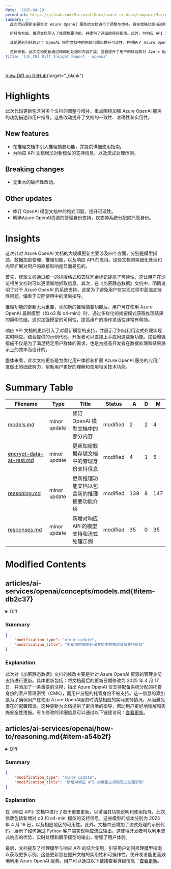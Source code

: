 ```yaml
---
date: '2025-04-19'
permalink: https://github.com/MicrosoftDocs/azure-ai-docs/compare/MicrosoftDocs:d942a6a...MicrosoftDocs:57a614f
summary: |-
  此次代码更新主要针对 Azure OpenAI 服务的文档进行了调整与增补，旨在增强功能描述和用户指导。这些改动提高了文档的一致性、准确性和实用性。

  新特性方面，推理文档引入了推理摘要功能，并提供了详细的使用指南。此外，为响应 API 文档增加了对新模型的支持信息和流式处理示例。值得注意的是，没有重大的破坏性改动。

  其他更新包括修订了 OpenAI 模型文档中的格式问题以提升可读性，并明确了 Azure OpenAI 资源的管理身份支持范围，仅支持系统分配的托管身份。

  总体来看，此次文档更新通过精细化处理和内容扩展，显著提升了用户的体验和对 Azure OpenAI 服务的理解与使用效果。
title: '[zh_CN] Diff Insight Report - openai'

---
```


[View Diff on GitHub](https://github.com/MicrosoftDocs/azure-ai-docs/compare/MicrosoftDocs:d942a6a...MicrosoftDocs:57a614f){target="_blank"}

# Highlights
此次代码更新包含对多个文档的调整与增补，重点围绕加强 Azure OpenAI 服务的功能描述和用户指导。这些改动提升了文档的一致性、准确性和实用性。

## New features
- 在推理文档中引入推理摘要功能，并提供详细使用指南。
- 为响应 API 文档增加对新模型的支持信息，以及流式处理示例。

## Breaking changes
- 无重大的破坏性改动。

## Other updates
- 修订 OpenAI 模型文档中的格式问题，提升可读性。
- 明确Azure OpenAI资源的管理身份支持，仅支持系统分配的托管身份。
  
# Insights
这次针对 Azure OpenAI 文档的大规模更新主要涉及四个方面，分别是模型描述、数据加密管理、推理功能，以及响应 API 的支持。这些文档的精细化处理和内容扩展对用户的直接影响是显而易见的。

首先，模型文档通过统一的排版格式和去除冗余标记提高了可读性，这让用户在浏览相关文档时可以更清晰地抓取信息。其次，在《加密静态数据》文档中，明确说明了对于 Azure OpenAI 的系统支持，这是为了避免用户在实现过程中面临支持性问题，偏重于实际使用中的清晰指导。

推理功能的更新尤为重要，添加新的推理摘要功能后，用户可在使用 Azure OpenAI 最新模型（如 o3 和 o4-mini）时，通过多样化的摘要模式获取推理结果的简明总结。这对加强模型的可用性，提高用户的操作灵活性非常有帮助。

响应 API 文档的更新引入了对最新模型的支持，并展示了如何利用流式处理实现实时响应。结合提供的示例代码，开发者可以直接上手应用这些新功能。这些增强措施不仅是为了满足特定用户群体的需求，也是为提高开发者在数据处理和结果展示上的效率而设计的。

整体来看，此次文档更新是为优化用户体验和扩展 Azure OpenAI 服务的应用广度做出的细致努力，帮助用户更好的理解和使用相关技术功能。

# Summary Table
|  Filename  | Type |    Title    | Status | A  | D  | M  |
|------------|------|-------------|--------|----|----|----|
| [models.md](#item-db2c37) | minor update | 修订 OpenAI 模型文档中的部分内容 | modified | 2 | 2 | 4 | 
| [encrypt-data-at-rest.md](#item-765ec8) | minor update | 更新加密数据存储文档中的管理身份支持信息 | modified | 4 | 1 | 5 | 
| [reasoning.md](#item-a54b2f) | minor update | 更新推理功能文档以包含新的推理摘要功能介绍 | modified | 139 | 8 | 147 | 
| [responses.md](#item-b9757d) | minor update | 新增对响应 API 的模型支持和流式处理示例 | modified | 35 | 0 | 35 | 


# Modified Contents
## articles/ai-services/openai/concepts/models.md{#item-db2c37}

<details>
<summary>Diff</summary>
````diff
@@ -99,8 +99,8 @@ The Azure OpenAI o<sup>&#42;</sup> series models are specifically designed to ta
 
 |  Model ID  | Description | Max Request (tokens) | Training Data (up to)  |
 |  --- |  :--- |:--- |:---: |
-| `o4-mini` (2025-04-16) | - **NEW** reasoning model, offering [enhanced reasoning abilities](../how-to/reasoning.md). <br><br> - Chat Completions API <br> - [Responses API](../how-to/responses.md) (**Feature coming soon!**)  <br>- Structured outputs<br> - Text, image processing <br> - Functions/Tools/Parallel tool calling <br> [Full summary of capabilities](../how-to/reasoning.md) | Input: 200,000 <br> Output: 100,000 | May 31, 2024 |   
-| `o3` (2025-04-16) | - **NEW** reasoning model, offering [enhanced reasoning abilities](../how-to/reasoning.md). <br>  <br> - Chat Completions API <br> - [Responses API](../how-to/responses.md) (**Feature coming soon!**) <br> - Structured outputs<br> - Text, image processing <br> - Functions/Tools/Parallel tool calling <br> [Full summary of capabilities](../how-to/reasoning.md) | Input: 200,000 <br> Output: 100,000 | May 31, 2024 |    
+| `o4-mini` (2025-04-16) | - **NEW** reasoning model, offering [enhanced reasoning abilities](../how-to/reasoning.md). <br><br> - Chat Completions API <br> - [Responses API](../how-to/responses.md) <br>- Structured outputs<br> - Text, image processing <br> - Functions/Tools/Parallel tool calling <br> [Full summary of capabilities](../how-to/reasoning.md) | Input: 200,000 <br> Output: 100,000 | May 31, 2024 |   
+| `o3` (2025-04-16) | - **NEW** reasoning model, offering [enhanced reasoning abilities](../how-to/reasoning.md). <br>  <br> - Chat Completions API <br> - [Responses API](../how-to/responses.md) <br> - Structured outputs<br> - Text, image processing <br> - Functions/Tools/Parallel tool calling <br> [Full summary of capabilities](../how-to/reasoning.md) | Input: 200,000 <br> Output: 100,000 | May 31, 2024 |    
 | `o3-mini` (2025-01-31) | - [Enhanced reasoning abilities](../how-to/reasoning.md). <br> - Structured outputs<br> - Text-only processing <br> - Functions/Tools | Input: 200,000 <br> Output: 100,000 | Oct 2023 |  
 | `o1` (2024-12-17) | - [Enhanced reasoning abilities](../how-to/reasoning.md). <br> - Structured outputs<br> - Text, image processing <br> - Functions/Tools | Input: 200,000 <br> Output: 100,000 | Oct 2023 |  
 |`o1-preview` (2024-09-12) | Older preview version | Input: 128,000  <br> Output: 32,768 | Oct 2023 |
````
</details>

### Summary

```json
{
    "modification_type": "minor update",
    "modification_title": "修订 OpenAI 模型文档中的部分内容"
}
```

### Explanation
此次修改对 OpenAI 模型文档进行了小幅更新，主要是在模型描述表格中进行了内容调整。具体而言，两个模型的描述被重新格式化，以便提升可读性。更新内容包括修复了一些不必要的文本下划线，以保持一致性和清晰性。此外，保持了对增强推理能力和最大请求字数的信息的完整性。这种更新旨在提高文档的结构性，并确保信息的准确传递。有关修改的详细信息可以通过以下链接访问：[查看更新](https://github.com/MicrosoftDocs/azure-ai-docs/blob/57a614fba03fa9e69e3662226aa25096303fdec9/articles%2Fai-services%2Fopenai%2Fconcepts%2Fmodels.md)。

## articles/ai-services/openai/encrypt-data-at-rest.md{#item-765ec8}

<details>
<summary>Diff</summary>
````diff
@@ -6,7 +6,7 @@ author: mrbullwinkle
 manager: nitinme
 ms.service: azure-ai-openai
 ms.topic: conceptual
-ms.date: 03/27/2025
+ms.date: 04/17/2025
 ms.author: mbullwin
 ---
 
@@ -39,6 +39,9 @@ Only RSA and RSA-HSM keys of size 2048 are supported with Azure AI services encr
 
 ### Enable your Azure OpenAI resource's managed identity
 
+> [!NOTE]
+> Azure OpenAI only supports customer-managed keys (CMK) with system-assigned managed identities. User-assigned managed identities are not supported with Azure OpenAI and customer-managed keys (CMK).
+
 1. Go to your Azure AI services resource.
 1. On the left, under **Resource Management**, select **Identity**.
 1. Switch the system-assigned managed identity status to **On**.
````
</details>

### Summary

```json
{
    "modification_type": "minor update",
    "modification_title": "更新加密数据存储文档中的管理身份支持信息"
}
```

### Explanation
此次对《加密静态数据》文档的修改主要是针对 Azure OpenAI 资源的管理身份支持进行更新。具体更新包括：将文档最后的更新日期修改为 2025 年 4 月 17 日，并添加了一条重要的注释，指出 Azure OpenAI 仅支持配备系统分配的托管身份的客户管理密钥（CMK），而用户分配的托管身份不被支持。这一信息的添加是为了确保用户在使用 Azure OpenAI服务时清楚相应的实际支持情况，从而避免潜在的配置错误。这种更新为文档提供了更清晰的指导，帮助用户更好地理解和实施安全性措施。有关修改的详细信息可以通过以下链接访问：[查看更新](https://github.com/MicrosoftDocs/azure-ai-docs/blob/57a614fba03fa9e69e3662226aa25096303fdec9/articles%2Fai-services%2Fopenai%2Fencrypt-data-at-rest.md)。

## articles/ai-services/openai/how-to/reasoning.md{#item-a54b2f}

<details>
<summary>Diff</summary>
````diff
@@ -5,7 +5,7 @@ description: Learn how to use Azure OpenAI's advanced o3-mini, o1, & o1-mini rea
 manager: nitinme
 ms.service: azure-ai-openai
 ms.topic: include
-ms.date: 04/16/2025
+ms.date: 04/18/2025
 author: mrbullwinkle    
 ms.author: mbullwin
 ---
@@ -39,19 +39,19 @@ Azure OpenAI `o-series` models are designed to tackle reasoning and problem-solv
 
 | **Feature**     | **o4-mini**, **2025-04-16**  | **o3**, **2025-04-16** | **o3-mini**, **2025-01-31**  |**o1**, **2024-12-17**   | **o1-preview**, **2024-09-12**   | **o1-mini**, **2024-09-12**   |
 |:-------------------|:--------------------------:|:-----:|:-------:|:--------------------------:|:-------------------------------:|:---:|
-| **API Version**    | `2025-03-01-preview`   | `2025-03-01-preview`   | `2024-12-01-preview` or later <br> `2025-03-01-preview` (Recommended)   | `2024-12-01-preview` or later <br> `2025-03-01-preview` (Recommended) | `2024-09-01-preview` or later <br> `2025-03-01-preview` (Recommended)    | `2024-09-01-preview` or later <br> `2025-03-01-preview` (Recommended)    |
+| **API Version**    | `2025-04-01-preview`   | `2025-04-01-preview`   | `2024-12-01-preview` or later <br> `2025-03-01-preview` (Recommended)   | `2024-12-01-preview` or later <br> `2025-03-01-preview` (Recommended) | `2024-09-01-preview` or later <br> `2025-03-01-preview` (Recommended)    | `2024-09-01-preview` or later <br> `2025-03-01-preview` (Recommended)    |
 | **[Developer Messages](#developer-messages)** | ✅ | ✅ | ✅ | ✅ | - | - |
 | **[Structured Outputs](./structured-outputs.md)** | ✅ | ✅ | ✅ | ✅ | - | - |
 | **[Context Window](../concepts/models.md#o-series-models)** | Input: 200,000 <br> Output: 100,000 | Input: 200,000 <br> Output: 100,000 | Input: 200,000 <br> Output: 100,000 | Input: 200,000 <br> Output: 100,000 | Input: 128,000  <br> Output: 32,768 | Input: 128,000  <br> Output: 65,536 |
 | **[Reasoning effort](#reasoning-effort)** | ✅| ✅ |✅ | ✅ | - | - |
 | **[Vision Support](./gpt-with-vision.md)** | ✅ | ✅ | - | ✅ | - | - |
 | Chat Completions API | ✅ | ✅ | ✅ | ✅ | ✅ | ✅ |
-| Responses API | ✅ (**Feature coming soon!**) | ✅ (**Feature coming soon!**) | - | - | - | - |
+| Responses API | ✅ | ✅  | - | - | - | - |
 | Functions/Tools | ✅ | ✅ | ✅  | ✅  |  - | - |
 | Parallel Tool Calls | ✅ | ✅ | -  | -  |  - | - |
 | `max_completion_tokens`<sup>*</sup> | ✅ | ✅ |✅ |✅ |✅ | ✅ |
 | System Messages<sup>**</sup> | ✅ | ✅ | ✅ | ✅ | - | - |
-| Reasoning summary <sup>***</sup> | ✅ (**Feature coming soon!**) | ✅ (**Feature coming soon!**) | -  | -  |  - | - |
+| [Reasoning summary](#reasoning-summary) <sup>***</sup> | ✅ | ✅ | -  | -  |  - | - |
 | Streaming | ✅ | ✅ | ✅ | - | - | - |
 
 <sup>*</sup> Reasoning models will only work with the `max_completion_tokens` parameter. <br><br>
@@ -91,7 +91,7 @@ token_provider = get_bearer_token_provider(
 client = AzureOpenAI(
   azure_endpoint = os.getenv("AZURE_OPENAI_ENDPOINT"), 
   azure_ad_token_provider=token_provider,
-  api_version="2024-12-01-preview"
+  api_version="2025-03-01-preview"
 )
 
 response = client.chat.completions.create(
@@ -121,7 +121,7 @@ from openai import AzureOpenAI
 client = AzureOpenAI(
   azure_endpoint = os.getenv("AZURE_OPENAI_ENDPOINT"), 
   api_key=os.getenv("AZURE_OPENAI_API_KEY"),  
-  api_version="2024-12-01-preview"
+  api_version="2025-03-01-preview"
 )
 
 response = client.chat.completions.create(
@@ -298,7 +298,7 @@ token_provider = get_bearer_token_provider(
 client = AzureOpenAI(
   azure_endpoint = os.getenv("AZURE_OPENAI_ENDPOINT"), 
   azure_ad_token_provider=token_provider,
-  api_version="2024-12-01-preview"
+  api_version="2025-03-01-preview"
 )
 
 response = client.chat.completions.create(
@@ -330,7 +330,7 @@ from openai import AzureOpenAI
 client = AzureOpenAI(
   azure_endpoint = os.getenv("AZURE_OPENAI_ENDPOINT"), 
   api_key=os.getenv("AZURE_OPENAI_API_KEY"),  
-  api_version="2024-12-01-preview"
+  api_version="2025-03-01-preview"
 )
 
 response = client.chat.completions.create(
@@ -381,6 +381,137 @@ Console.WriteLine($"{completion.Role}: {completion.Content[0].Text}");
 
 ---
 
+## Reasoning summary
+
+When using the latest `o3` and `o4-mini` models with the [Responses API](./responses.md) you can use the reasoning summary parameter to receive summaries of the model's chain of thought reasoning. This parameter can be set to `auto`, `concise`, or `detailed`. Access to this feature requires you to [Request Access](https://aka.ms/oai/o3access).
+
+> [!NOTE]
+> Even when enabled, reasoning summaries are not generated for every step/request. This is expected behavior.
+
+# [Python](#tab/py)
+
+You'll need to upgrade your OpenAI client library for access to the latest parameters.
+
+```cmd
+pip install openai --upgrade
+```
+
+```python
+from openai import AzureOpenAI
+from azure.identity import DefaultAzureCredential, get_bearer_token_provider
+
+token_provider = get_bearer_token_provider(
+    DefaultAzureCredential(), "https://cognitiveservices.azure.com/.default"
+)
+
+client = AzureOpenAI(
+  azure_endpoint = os.getenv("AZURE_OPENAI_ENDPOINT"), 
+  azure_ad_token_provider=token_provider,
+  api_version="2025-04-01-preview" # You must use this version or greater to access reasoning summary
+)
+
+response = client.responses.create(
+    input="Tell me about the curious case of neural text degeneration",
+    model="o4-mini", # replace with model deployment name
+    reasoning={
+        "effort": "medium",
+        "summary": "detailed" # auto, concise, or detailed (currently only supported with o4-mini and o3)
+    }
+)
+
+print(response.model_dump_json(indent=2))
+```
+
+# [REST](#tab/REST)
+
+```bash
+curl -X POST "https://YOUR-RESOURCE-NAME.openai.azure.com/openai/responses?api-version=2025-04-01-preview" \
+  -H "Content-Type: application/json" \
+  -H "Authorization: Bearer $AZURE_OPENAI_AUTH_TOKEN" \
+ -d '{
+     "model": "o4-mini",
+     "input": "Tell me about the curious case of neural text degeneration",
+     "reasoning": {"summary": "detailed"}
+    }'
+```
+
+---
+
+```output
+{
+  "id": "resp_68007e26b2cc8190b83361014f3a78c50ae9b88522c3ad24",
+  "created_at": 1744862758.0,
+  "error": null,
+  "incomplete_details": null,
+  "instructions": null,
+  "metadata": {},
+  "model": "o4-mini",
+  "object": "response",
+  "output": [
+    {
+      "id": "rs_68007e2773bc8190b5b8089949bfe13a0ae9b88522c3ad24",
+      "summary": [
+        {
+          "text": "**Summarizing neural text degeneration**\n\nThe user's asking about \"The Curious Case of Neural Text Degeneration,\" a paper by Ari Holtzman et al. from 2020. It explains how certain decoding strategies produce repetitive and dull text. In contrast, methods like nucleus sampling yield more coherent and diverse outputs. The authors introduce metrics like surprisal and distinct-n for evaluation and suggest that maximum likelihood decoding often favors generic continuations, leading to loops and repetitive patterns in longer texts. They promote sampling from truncated distributions for improved text quality.",
+          "type": "summary_text"
+        },
+        {
+          "text": "**Explaining nucleus sampling**\n\nThe authors propose nucleus sampling, which captures a specified mass of the predictive distribution, improving metrics such as coherence and diversity. They identify a \"sudden drop\" phenomenon in token probabilities, where a few tokens dominate, leading to a long tail. By truncating this at a cumulative probability threshold, they aim to enhance text quality compared to top-k sampling. Their evaluations include human assessments, showing better results in terms of BLEU scores and distinct-n measures. Overall, they highlight how decoding strategies influence quality and recommend adaptive techniques for improved outcomes.",
+          "type": "summary_text"
+        }
+      ],
+      "type": "reasoning",
+      "status": null
+    },
+    {
+      "id": "msg_68007e35c44881908cb4651b8e9972300ae9b88522c3ad24",
+      "content": [
+        {
+          "annotations": [],
+          "text": "Researchers first became aware that neural language models, when used to generate long stretches of text with standard “maximum‐likelihood” decoding (greedy search, beam search, etc.), often produce bland, repetitive or looping output. The 2020 paper “The Curious Case of Neural Text Degeneration” (Holtzman et al.) analyzes this failure mode and proposes a simple fix—nucleus (top‑p) sampling—that dramatically improves output quality.\n\n1. The Problem: Degeneration  \n   • With greedy or beam search, models tend to pick very high‑probability tokens over and over, leading to loops (“the the the…”) or generic, dull continuations.  \n   • Even sampling with a fixed top‑k (e.g. always sample from the 40 most likely tokens) can be suboptimal: if the model’s probability mass is skewed, k may be too small (overly repetitive) or too large (introducing incoherence).\n\n2. Why It Happens: Distributional Peakedness  \n   • At each time step the model’s predicted next‐token distribution often has one or two very high‑probability tokens, then a long tail of low‑probability tokens.  \n   • Maximum‐likelihood decoding zeroes in on the peak, collapsing diversity.  \n   • Uniform sampling over a large k allows low‑probability “wild” tokens, harming coherence.\n\n3. The Fix: Nucleus (Top‑p) Sampling  \n   • Rather than fixing k, dynamically truncate the distribution to the smallest set of tokens whose cumulative probability ≥ p (e.g. p=0.9).  \n   • Then renormalize and sample from that “nucleus.”  \n   • This keeps only the “plausible” mass and discards the improbable tail, adapting to each context.\n\n4. Empirical Findings  \n   • Automatic metrics (distinct‑n, repetition rates) and human evaluations show nucleus sampling yields more diverse, coherent, on‑topic text than greedy/beam or fixed top‑k.  \n   • It also outperforms simple temperature scaling (raising logits to 1/T) because it adapts to changes in the distribution’s shape.\n\n5. Takeaways for Practitioners  \n   • Don’t default to beam search for open-ended generation—its high likelihood doesn’t mean high quality.  \n   • Use nucleus sampling (p between 0.8 and 0.95) for a balance of diversity and coherence.  \n   • Monitor repetition and distinct‑n scores if you need automatic sanity checks.\n\nIn short, “neural text degeneration” is the tendency of likelihood‐maximizing decoders to produce dull or looping text. By recognizing that the shape of the model’s probability distribution varies wildly from step to step, nucleus sampling provides an elegant, adaptive way to maintain both coherence and diversity in generated text.",
+          "type": "output_text"
+        }
+      ],
+      "role": "assistant",
+      "status": "completed",
+      "type": "message"
+    }
+  ],
+  "parallel_tool_calls": true,
+  "temperature": 1.0,
+  "tool_choice": "auto",
+  "tools": [],
+  "top_p": 1.0,
+  "max_output_tokens": null,
+  "previous_response_id": null,
+  "reasoning": {
+    "effort": "medium",
+    "generate_summary": null,
+    "summary": "detailed"
+  },
+  "status": "completed",
+  "text": {
+    "format": {
+      "type": "text"
+    }
+  },
+  "truncation": "disabled",
+  "usage": {
+    "input_tokens": 16,
+    "output_tokens": 974,
+    "output_tokens_details": {
+      "reasoning_tokens": 384
+    },
+    "total_tokens": 990,
+    "input_tokens_details": {
+      "cached_tokens": 0
+    }
+  },
+  "user": null,
+  "store": true
+}
+```
+
 ## Markdown output
 
 By default the `o3-mini` and `o1` models will not attempt to produce output that includes markdown formatting. A common use case where this behavior is undesirable is when you want the model to output code contained within a markdown code block. When the model generates output without markdown formatting you lose features like syntax highlighting, and copyable code blocks in interactive playground experiences. To override this new default behavior and encourage markdown inclusion in model responses, add the string `Formatting re-enabled` to the beginning of your developer message.
````
</details>

### Summary

```json
{
    "modification_type": "minor update",
    "modification_title": "更新推理功能文档以包含新的推理摘要功能介绍"
}
```

### Explanation
此次对《推理》文档的修改包含了显著的内容扩充，增加了对 Azure OpenAI 最新模型（o3 和 o4-mini）中推理摘要功能的介绍。文档更新将发布日期修改为 2025 年 4 月 18 日，并引入了一节关于如何使用 `Responses API` 以获取模型推理的步骤和示例代码。推理摘要功能允许用户获得模型推理链的简明总结，并提供多种摘要模式（自动、简洁或详细），为用户提供更灵活的操作。同时，相应的示例代码和请求方法也进行了详细说明，确保开发者能够轻松访问并使用这一新功能。此更新的目的是为了帮助用户更高效地利用模型的推理能力，并增强文档的实用性和可读性。用户可通过以下链接查看更详细的信息：[查看更新](https://github.com/MicrosoftDocs/azure-ai-docs/blob/57a614fba03fa9e69e3662226aa25096303fdec9/articles%2Fai-services%2Fopenai%2Fhow-to%2Freasoning.md)。

## articles/ai-services/openai/how-to/responses.md{#item-b9757d}

<details>
<summary>Diff</summary>
````diff
@@ -46,6 +46,8 @@ The responses API is currently available in the following regions:
 - `gpt-4.1` (Version: `2025-04-14`)
 - `gpt-4.1-nano` (Version: `2025-04-14`)
 - `gpt-4.1-mini` (Version: `2025-04-14`)
+- `o3` (Version: `2025-04-16`)
+- `o4-mini` (Version: `2025-04-16`)
 
 Not every model is available in the regions supported by the responses API. Check the [models page](../concepts/models.md) for model region availability.
 
@@ -460,6 +462,35 @@ second_response = client.responses.create(
 print(second_response.model_dump_json(indent=2))  
 ```
 
+## Streaming
+
+```python
+from openai import AzureOpenAI
+from azure.identity import DefaultAzureCredential, get_bearer_token_provider
+
+token_provider = get_bearer_token_provider(
+    DefaultAzureCredential(), "https://cognitiveservices.azure.com/.default"
+)
+
+client = AzureOpenAI(
+  azure_endpoint = os.getenv("AZURE_OPENAI_ENDPOINT"), 
+  azure_ad_token_provider = token_provider,
+  api_version = "2025-04-01-preview" 
+)
+
+response = client.responses.create(
+    input = "This is a test",
+    model = "o4-mini", # replace with model deployment name
+    stream = True
+)
+
+for event in response:
+    if event.type == 'response.output_text.delta':
+        print(event.delta, end='')
+
+```
+
+
 ## Function calling
 
 The responses API supports function calling.
@@ -658,6 +689,10 @@ response = client.responses.create(
 print(response)
 ```
 
+## Reasoning models
+
+For examples of how to use reasoning models with the responses API see the [reasoning models guide](./reasoning.md#reasoning-summary).
+
 ## Computer use
 
 In this section, we provide a simple example script that integrates Azure OpenAI's `computer-use-preview` model with [Playwright](https://playwright.dev/) to automate basic browser interactions. Combining the model with [Playwright](https://playwright.dev/) allows the model to see the browser screen, make decisions, and perform actions like clicking, typing, and navigating websites. You should exercise caution when running this example code. This code is designed to be run locally but should only be executed in a test environment. Use a human to confirm decisions and don't give the model access to sensitive data.
````
</details>

### Summary

```json
{
    "modification_type": "minor update",
    "modification_title": "新增对响应 API 的模型支持和流式处理示例"
}
```

### Explanation
在《响应 API》文档中进行了若干重要更新，以增强其功能说明和使用指导。此次修改包括新增对 o3 和 o4-mini 模型的支持信息，这些模型的版本分别为 2025 年 4 月 16 日，以及相应地区的可用性。此外，文档中还增加了流式处理的示例代码，展示了如何通过 Python 客户端实现响应流式输出。这使得开发者可以利用流式响应的优势，实时处理和展示模型的输出，增强了用户体验。

最后，文档提及了推理模型与响应 API 的结合使用，引导用户访问推理模型指南以获取更多示例。这些更新旨在提升文档的实用性和可操作性，使开发者能更高效地利用 Azure OpenAI 服务。用户可以通过以下链接查看详细信息：[查看更新](https://github.com/MicrosoftDocs/azure-ai-docs/blob/57a614fba03fa9e69e3662226aa25096303fdec9/articles%2Fai-services%2Fopenai%2Fhow-to%2Fresponses.md)。


